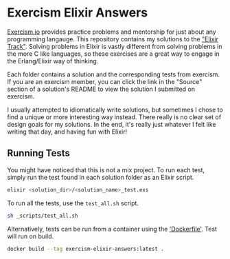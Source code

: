 Exercism Elixir Answers
================================================================================

[Exercism.io][exercism] provides practice problems and mentorship for just about any programming langauge. This repository contains my solutions to the ["Elixir Track"][exercism-elixir-track]. Solving problems in Elixir is vastly different from solving problems in the more C like languages, so these exercises are a great way to engage in the Erlang/Elixir way of thinking.

Each folder contains a solution and the corresponding tests from exercism. If you are an exercism member, you can click the link in the "Source" section of a solution's README to view the solution I submitted on exercism.

I usually attempted to idiomatically write solutions, but sometimes I chose to find a unique or more interesting way instead. There really is no clear set of design goals for my solutions. In the end, it's really just whatever I felt like writing that day, and having fun with Elixir!

Running Tests
--------------------------------------------------------------------------------

You might have noticed that this is not a mix project. To run each test, simply run the test found in each solution folder as an Elixir script.

```sh
elixir <solution_dir>/<solution_name>_test.exs
```

To run all the tests, use the `test_all.sh` script.

```sh
sh _scripts/test_all.sh
```

Alternatively, tests can be run from a container using the ['Dockerfile'](Dockerfile). Test will run on build.

```sh
docker build --tag exercism-elixir-answers:latest .
```

[exercism]: https://exercism.io
[exercism-elixir-track]: https://exercism.io/tracks/elixir
